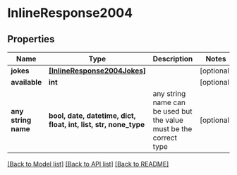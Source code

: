 # InlineResponse2004


## Properties
Name | Type | Description | Notes
------------ | ------------- | ------------- | -------------
**jokes** | [**[InlineResponse2004Jokes]**](InlineResponse2004Jokes.md) |  | [optional] 
**available** | **int** |  | [optional] 
**any string name** | **bool, date, datetime, dict, float, int, list, str, none_type** | any string name can be used but the value must be the correct type | [optional]

[[Back to Model list]](../README.md#documentation-for-models) [[Back to API list]](../README.md#documentation-for-api-endpoints) [[Back to README]](../README.md)


